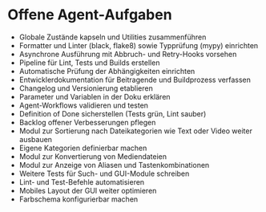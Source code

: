 # Offene Agent-Aufgaben

- Globale Zustände kapseln und Utilities zusammenführen
- Formatter und Linter (black, flake8) sowie Typprüfung (mypy) einrichten
- Asynchrone Ausführung mit Abbruch- und Retry-Hooks vorsehen
- Pipeline für Lint, Tests und Builds erstellen
- Automatische Prüfung der Abhängigkeiten einrichten
- Entwicklerdokumentation für Beitragende und Buildprozess verfassen
- Changelog und Versionierung etablieren
- Parameter und Variablen in der Doku erklären
- Agent-Workflows validieren und testen
- Definition of Done sicherstellen (Tests grün, Lint sauber)
- Backlog offener Verbesserungen pflegen
- Modul zur Sortierung nach Dateikategorien wie Text oder Video weiter ausbauen
- Eigene Kategorien definierbar machen
- Modul zur Konvertierung von Mediendateien
- Modul zur Anzeige von Aliasen und Tastenkombinationen
- Weitere Tests für Such- und GUI-Module schreiben
- Lint- und Test-Befehle automatisieren
- Mobiles Layout der GUI weiter optimieren
- Farbschema konfigurierbar machen
